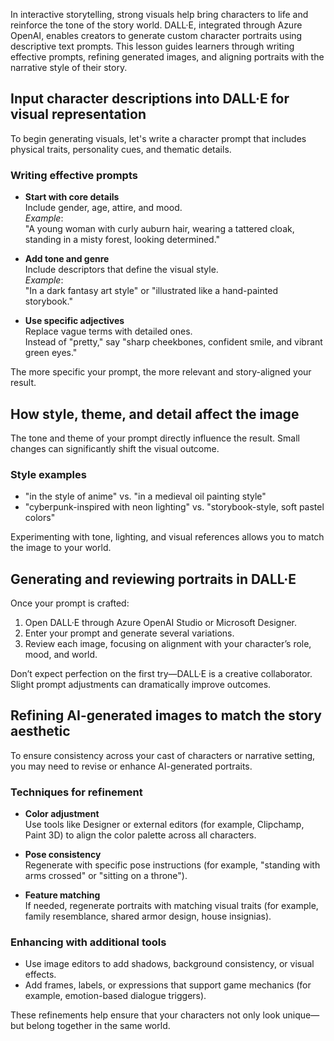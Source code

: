 In interactive storytelling, strong visuals help bring characters to life and reinforce the tone of the story world. DALL·E, integrated through Azure OpenAI, enables creators to generate custom character portraits using descriptive text prompts. This lesson guides learners through writing effective prompts, refining generated images, and aligning portraits with the narrative style of their story.

## Input character descriptions into DALL·E for visual representation

To begin generating visuals, let's write a character prompt that includes physical traits, personality cues, and thematic details.

### Writing effective prompts

- **Start with core details**  
  Include gender, age, attire, and mood.  
  *Example*:  
  "A young woman with curly auburn hair, wearing a tattered cloak, standing in a misty forest, looking determined."

- **Add tone and genre**  
  Include descriptors that define the visual style.  
  *Example*:  
  "In a dark fantasy art style" or "illustrated like a hand-painted storybook."

- **Use specific adjectives**  
  Replace vague terms with detailed ones.  
  Instead of "pretty," say "sharp cheekbones, confident smile, and vibrant green eyes."

The more specific your prompt, the more relevant and story-aligned your result.

## How style, theme, and detail affect the image

The tone and theme of your prompt directly influence the result. Small changes can significantly shift the visual outcome.

### Style examples

- "in the style of anime" vs. "in a medieval oil painting style"
- "cyberpunk-inspired with neon lighting" vs. "storybook-style, soft pastel colors"

Experimenting with tone, lighting, and visual references allows you to match the image to your world.

## Generating and reviewing portraits in DALL·E

Once your prompt is crafted:

1. Open DALL·E through Azure OpenAI Studio or Microsoft Designer.
2. Enter your prompt and generate several variations.
3. Review each image, focusing on alignment with your character’s role, mood, and world.

Don’t expect perfection on the first try—DALL·E is a creative collaborator. Slight prompt adjustments can dramatically improve outcomes.

## Refining AI-generated images to match the story aesthetic

To ensure consistency across your cast of characters or narrative setting, you may need to revise or enhance AI-generated portraits.

### Techniques for refinement

- **Color adjustment**  
  Use tools like Designer or external editors (for example, Clipchamp, Paint 3D) to align the color palette across all characters.

- **Pose consistency**  
  Regenerate with specific pose instructions (for example, "standing with arms crossed" or "sitting on a throne").

- **Feature matching**  
  If needed, regenerate portraits with matching visual traits (for example, family resemblance, shared armor design, house insignias).

### Enhancing with additional tools

- Use image editors to add shadows, background consistency, or visual effects.
- Add frames, labels, or expressions that support game mechanics (for example, emotion-based dialogue triggers).

These refinements help ensure that your characters not only look unique—but belong together in the same world.

